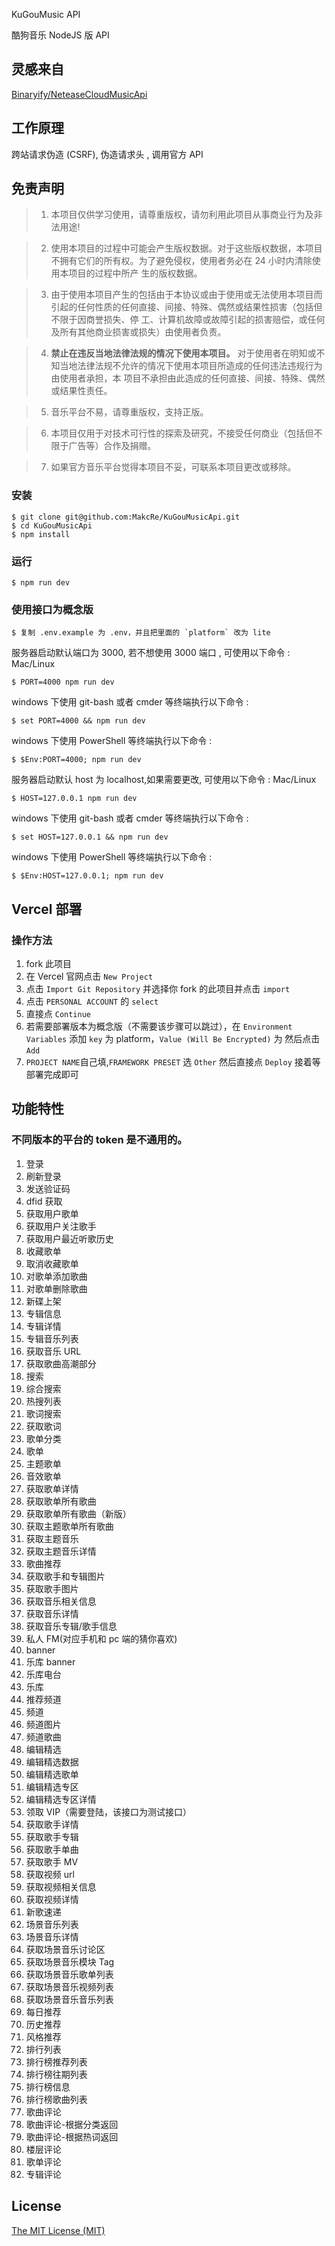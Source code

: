 KuGouMusic API

酷狗音乐 NodeJS 版 API

## 灵感来自

[Binaryify/NeteaseCloudMusicApi](https://github.com/Binaryify/NeteaseCloudMusicApi)

## 工作原理

跨站请求伪造 (CSRF), 伪造请求头 , 调用官方 API

## 免责声明

> 1. 本项目仅供学习使用，请尊重版权，请勿利用此项目从事商业行为及非法用途!

> 2. 使用本项目的过程中可能会产生版权数据。对于这些版权数据，本项目不拥有它们的所有权。为了避免侵权，使用者务必在 24 小时内清除使用本项目的过程中所产
>    生的版权数据。

> 3. 由于使用本项目产生的包括由于本协议或由于使用或无法使用本项目而引起的任何性质的任何直接、间接、特殊、偶然或结果性损害（包括但不限于因商誉损失、停
>    工、计算机故障或故障引起的损害赔偿，或任何及所有其他商业损害或损失）由使用者负责。

> 4. **禁止在违反当地法律法规的情况下使用本项目。** 对于使用者在明知或不知当地法律法规不允许的情况下使用本项目所造成的任何违法违规行为由使用者承担，本
>    项目不承担由此造成的任何直接、间接、特殊、偶然或结果性责任。

> 5. 音乐平台不易，请尊重版权，支持正版。

> 6. 本项目仅用于对技术可行性的探索及研究，不接受任何商业（包括但不限于广告等）合作及捐赠。

> 7. 如果官方音乐平台觉得本项目不妥，可联系本项目更改或移除。

### 安装

```shell
$ git clone git@github.com:MakcRe/KuGouMusicApi.git
$ cd KuGouMusicApi
$ npm install
```

### 运行

```shell
$ npm run dev
```

### 使用接口为概念版

```
$ 复制 .env.example 为 .env，并且把里面的 `platform` 改为 lite
```

服务器启动默认端口为 3000, 若不想使用 3000 端口 , 可使用以下命令 : Mac/Linux

```shell
$ PORT=4000 npm run dev
```

windows 下使用 git-bash 或者 cmder 等终端执行以下命令 :

```shell
$ set PORT=4000 && npm run dev
```

windows 下使用 PowerShell 等终端执行以下命令 :

```shell
$ $Env:PORT=4000; npm run dev
```

服务器启动默认 host 为 localhost,如果需要更改, 可使用以下命令 : Mac/Linux

```shell
$ HOST=127.0.0.1 npm run dev
```

windows 下使用 git-bash 或者 cmder 等终端执行以下命令 :

```shell
$ set HOST=127.0.0.1 && npm run dev
```

windows 下使用 PowerShell 等终端执行以下命令 :

```shell
$ $Env:HOST=127.0.0.1; npm run dev
```

## Vercel 部署

### 操作方法

1. fork 此项目
2. 在 Vercel 官网点击 `New Project`
3. 点击 `Import Git Repository` 并选择你 fork 的此项目并点击 `import`
4. 点击 `PERSONAL ACCOUNT` 的 `select`
5. 直接点 `Continue`
6. 若需要部署版本为概念版（不需要该步骤可以跳过），在 `Environment Variables` 添加 `key` 为 platform，`Value (Will Be Encrypted)` 为 然后点击 `Add`
7. `PROJECT NAME`自己填,`FRAMEWORK PRESET` 选 `Other` 然后直接点 `Deploy` 接着等部署完成即可

## 功能特性

### 不同版本的平台的 token 是不通用的。

1. 登录
2. 刷新登录
3. 发送验证码
4. dfid 获取
5. 获取用户歌单
6. 获取用户关注歌手
7. 获取用户最近听歌历史
8. 收藏歌单
9. 取消收藏歌单
10. 对歌单添加歌曲
11. 对歌单删除歌曲
12. 新碟上架
13. 专辑信息
14. 专辑详情
15. 专辑音乐列表
16. 获取音乐 URL
17. 获取歌曲高潮部分
18. 搜索
19. 综合搜索
20. 热搜列表
21. 歌词搜索
22. 获取歌词
23. 歌单分类
24. 歌单
25. 主题歌单
26. 音效歌单
27. 获取歌单详情
28. 获取歌单所有歌曲
29. 获取歌单所有歌曲（新版）
30. 获取主题歌单所有歌曲
31. 获取主题音乐
32. 获取主题音乐详情
33. 歌曲推荐
34. 获取歌手和专辑图片
35. 获取歌手图片
36. 获取音乐相关信息
37. 获取音乐详情
38. 获取音乐专辑/歌手信息
39. 私人 FM(对应手机和 pc 端的猜你喜欢)
40. banner
41. 乐库 banner
42. 乐库电台
43. 乐库
44. 推荐频道
45. 频道
46. 频道图片
47. 频道歌曲
48. 编辑精选
49. 编辑精选数据
50. 编辑精选歌单
51. 编辑精选专区
52. 编辑精选专区详情
53. 领取 VIP（需要登陆，该接口为测试接口）
54. 获取歌手详情
55. 获取歌手专辑
56. 获取歌手单曲
57. 获取歌手 MV
58. 获取视频 url
59. 获取视频相关信息
60. 获取视频详情
61. 新歌速递
62. 场景音乐列表
63. 场景音乐详情
64. 获取场景音乐讨论区
65. 获取场景音乐模块 Tag
66. 获取场景音乐歌单列表
67. 获取场景音乐视频列表
68. 获取场景音乐音乐列表
69. 每日推荐
70. 历史推荐
71. 风格推荐
72. 排行列表
73. 排行榜推荐列表
74. 排行榜往期列表
75. 排行榜信息
76. 排行榜歌曲列表
77. 歌曲评论
78. 歌曲评论-根据分类返回
79. 歌曲评论-根据热词返回
80. 楼层评论
81. 歌单评论
82. 专辑评论

## License

[The MIT License (MIT)](https://github.com/MakcRe/KuGouMusicApi/blob/main/LICENSE)
